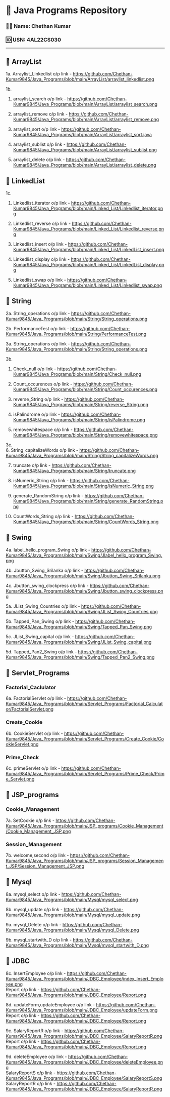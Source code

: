 # 📘 Java Programs Repository

### 👨‍💻 Name: Chethan Kumar  
### 🆔 USN: 4AL22CS030

---

## 📂 ArrayList
1a. Arraylist_Linkedlist o/p link - https://github.com/Chethan-Kumar9845/Java_Programs/blob/main/ArrayList/arraylist_linkedlist.png  

1b.  
1. arraylist_search o/p link - https://github.com/Chethan-Kumar9845/Java_Programs/blob/main/ArrayList/arraylist_search.png  


2. arraylist_remove o/p link - https://github.com/Chethan-Kumar9845/Java_Programs/blob/main/ArrayList/arraylist_remove.png 


3. arraylist_sort o/p link - https://github.com/Chethan-Kumar9845/Java_Programs/blob/main/ArrayList/arraylist_sort.java  


4. arraylist_sublist o/p link - https://github.com/Chethan-Kumar9845/Java_Programs/blob/main/ArrayList/arraylist_sublist.png  


5. arraylist_delete o/p link - https://github.com/Chethan-Kumar9845/Java_Programs/blob/main/ArrayList/arraylist_delete.png  


## 📂 LinkedList  
1c.  
1. Linkedlist_iterator o/p link - https://github.com/Chethan-Kumar9845/Java_Programs/blob/main/Linked_List/Linkedlist_iterator.png 


2. Linkedlist_reverse o/p link - https://github.com/Chethan-Kumar9845/Java_Programs/blob/main/Linked_List/Linkedlist_reverse.png 


3. Linkedlist_insert o/p link - https://github.com/Chethan-Kumar9845/Java_Programs/blob/main/Linked_List/LinkedList_insert.png  


4. Linkedlist_display o/p link - https://github.com/Chethan-Kumar9845/Java_Programs/blob/main/Linked_List/LinkedList_display.png  


5. Linkedlist_swap o/p link - https://github.com/Chethan-Kumar9845/Java_Programs/blob/main/Linked_List/Linkedlist_swap.png  


## 📂 String
2a. String_operations o/p link - https://github.com/Chethan-Kumar9845/Java_Programs/blob/main/String/String_operations.png  

2b. PerformanceTest o/p link - https://github.com/Chethan-Kumar9845/Java_Programs/blob/main/String/PerformanceTest.png  

3a. String_operations o/p link - https://github.com/Chethan-Kumar9845/Java_Programs/blob/main/String/String_operations.png 

3b.  
1. Check_null o/p link - https://github.com/Chethan-Kumar9845/Java_Programs/blob/main/String/Check_null.png

2. Count_occurences o/p link - https://github.com/Chethan-Kumar9845/Java_Programs/blob/main/String/Count_occurences.png

3. reverse_String o/p link - https://github.com/Chethan-Kumar9845/Java_Programs/blob/main/String/reverse_String.png

4. isPalindrome o/p link - https://github.com/Chethan-Kumar9845/Java_Programs/blob/main/String/isPalindrome.png

5. removewhitespace o/p link - https://github.com/Chethan-Kumar9845/Java_Programs/blob/main/String/removewhitespace.png

3c.  
6. String_capitalizeWords o/p link - https://github.com/Chethan-Kumar9845/Java_Programs/blob/main/String/String_capitalizeWords.png   
 
7. truncate o/p link - https://github.com/Chethan-Kumar9845/Java_Programs/blob/main/String/truncate.png 

8. isNumeric_String o/p link - https://github.com/Chethan-Kumar9845/Java_Programs/blob/main/String/isNumeric_String.png

9. generate_RandomString o/p link - https://github.com/Chethan-Kumar9845/Java_Programs/blob/main/String/generate_RandomString.png

10. CountWords_String o/p link - https://github.com/Chethan-Kumar9845/Java_Programs/blob/main/String/CountWords_String.png


## 📂 Swing
4a. label_hello_program_Swing o/p link - https://github.com/Chethan-Kumar9845/Java_Programs/blob/main/Swing/Jlabel_hello_program_Swing.png  

4b. Jbutton_Swing_Srilanka o/p link - https://github.com/Chethan-Kumar9845/Java_Programs/blob/main/Swing/Jbutton_Swing_Srilanka.png

4c. Jbutton_swing_clockpress o/p link - https://github.com/Chethan-Kumar9845/Java_Programs/blob/main/Swing/Jbutton_swing_clockpress.png

5a. JList_Swing_Countries o/p link - https://github.com/Chethan-Kumar9845/Java_Programs/blob/main/Swing/JList_Swing_Countries.png

5b. Tapped_Pan_Swing o/p link - https://github.com/Chethan-Kumar9845/Java_Programs/blob/main/Swing/Tapped_Pan_Swing.png

5c. JList_Swing_capital o/p link - https://github.com/Chethan-Kumar9845/Java_Programs/blob/main/Swing/JList_Swing_capital.png

5d. Tapped_Pan2_Swing o/p link - https://github.com/Chethan-Kumar9845/Java_Programs/blob/main/Swing/Tapped_Pan2_Swing.png


## 📂 Servlet_Programs
   ### Factorial_Caclulator
   6a. FactorialServlet o/p link - https://github.com/Chethan-Kumar9845/Java_Programs/blob/main/Servlet_Programs/Factorial_Calculator/FactorialServlet.png

   ### Create_Cookie
   6b. CookieServlet o/p link - https://github.com/Chethan-Kumar9845/Java_Programs/blob/main/Servlet_Programs/Create_Cookie/CookieServlet.png

   ### Prime_Check
   6c. primeServlet o/p link - https://github.com/Chethan-Kumar9845/Java_Programs/blob/main/Servlet_Programs/Prime_Check/Prime_Servlet.png

## 📂 JSP_programs 
  ### Cookie_Management
  7a. SetCookie o/p link - https://github.com/Chethan-Kumar9845/Java_Programs/blob/main/JSP_programs/Cookie_Management/Cookie_Management_JSP.png

  ### Session_Management
  7b. welcome,second o/p link - https://github.com/Chethan-Kumar9845/Java_Programs/blob/main/JSP_programs/Session_Management_JSP/Session_Management_JSP.png

 ## 📂 Mysql
  8a. mysql_select o/p link - https://github.com/Chethan-Kumar9845/Java_Programs/blob/main/Mysql/mysql_select.png

  8b. mysql_update o/p link - https://github.com/Chethan-Kumar9845/Java_Programs/blob/main/Mysql/mysql_update.png

  9a. mysql_Delete o/p link - https://github.com/Chethan-Kumar9845/Java_Programs/blob/main/Mysql/mysql_Delete.png

  9b. mysql_startwith_D o/p link - https://github.com/Chethan-Kumar9845/Java_Programs/blob/main/Mysql/mysql_startwith_D.png

   ## 📂 JDBC
8c. InsertEmployee o/p link - https://github.com/Chethan-Kumar9845/Java_Programs/blob/main/JDBC_Employee/index_Insert_Employee.png  
    Report o/p link - https://github.com/Chethan-Kumar9845/Java_Programs/blob/main/JDBC_Employee/Report.png  

8d. updateForm,updateEmployee o/p link - https://github.com/Chethan-Kumar9845/Java_Programs/blob/main/JDBC_Employee/updateForm.png  
    Report o/p link - https://github.com/Chethan-Kumar9845/Java_Programs/blob/main/JDBC_Employee/Report.png 

9c. SalaryReportR
o/p link - https://github.com/Chethan-Kumar9845/Java_Programs/blob/main/JDBC_Employee/SalaryReportR.png  
    Report o/p link - https://github.com/Chethan-Kumar9845/Java_Programs/blob/main/JDBC_Employee/Report.png  

9d. deleteEmployee o/p link - https://github.com/Chethan-Kumar9845/Java_Programs/blob/main/JDBC_Employee/deleteEmployee.png  
    SalaryReportS o/p link - https://github.com/Chethan-Kumar9845/Java_Programs/blob/main/JDBC_Employee/SalaryReportS.png  
    SalaryReportR o/p link - https://github.com/Chethan-Kumar9845/Java_Programs/blob/main/JDBC_Employee/SalaryReportR.png



   









